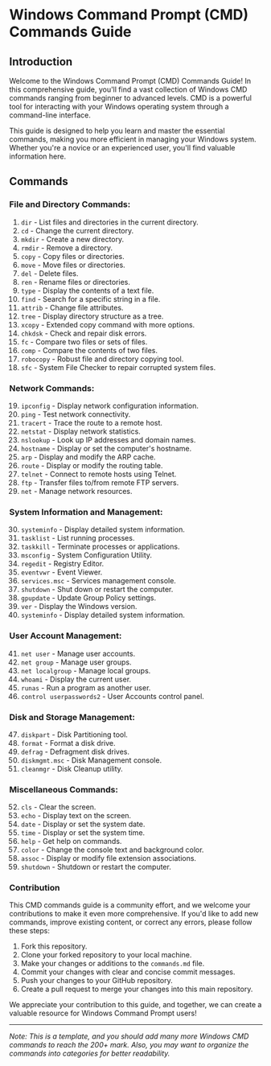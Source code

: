 # Windows Command Prompt (CMD) Commands Guide

## Introduction

Welcome to the Windows Command Prompt (CMD) Commands Guide! In this comprehensive guide, you'll find a vast collection of Windows CMD commands ranging from beginner to advanced levels. CMD is a powerful tool for interacting with your Windows operating system through a command-line interface.

This guide is designed to help you learn and master the essential commands, making you more efficient in managing your Windows system. Whether you're a novice or an experienced user, you'll find valuable information here.

## Commands

### File and Directory Commands:

1. `dir` - List files and directories in the current directory.
2. `cd` - Change the current directory.
3. `mkdir` - Create a new directory.
4. `rmdir` - Remove a directory.
5. `copy` - Copy files or directories.
6. `move` - Move files or directories.
7. `del` - Delete files.
8. `ren` - Rename files or directories.
9. `type` - Display the contents of a text file.
10. `find` - Search for a specific string in a file.
11. `attrib` - Change file attributes.
12. `tree` - Display directory structure as a tree.
13. `xcopy` - Extended copy command with more options.
14. `chkdsk` - Check and repair disk errors.
15. `fc` - Compare two files or sets of files.
16. `comp` - Compare the contents of two files.
17. `robocopy` - Robust file and directory copying tool.
18. `sfc` - System File Checker to repair corrupted system files.

### Network Commands:

19. `ipconfig` - Display network configuration information.
20. `ping` - Test network connectivity.
21. `tracert` - Trace the route to a remote host.
22. `netstat` - Display network statistics.
23. `nslookup` - Look up IP addresses and domain names.
24. `hostname` - Display or set the computer's hostname.
25. `arp` - Display and modify the ARP cache.
26. `route` - Display or modify the routing table.
27. `telnet` - Connect to remote hosts using Telnet.
28. `ftp` - Transfer files to/from remote FTP servers.
29. `net` - Manage network resources.

### System Information and Management:

30. `systeminfo` - Display detailed system information.
31. `tasklist` - List running processes.
32. `taskkill` - Terminate processes or applications.
33. `msconfig` - System Configuration Utility.
34. `regedit` - Registry Editor.
35. `eventvwr` - Event Viewer.
36. `services.msc` - Services management console.
37. `shutdown` - Shut down or restart the computer.
38. `gpupdate` - Update Group Policy settings.
39. `ver` - Display the Windows version.
40. `systeminfo` - Display detailed system information.

### User Account Management:

41. `net user` - Manage user accounts.
42. `net group` - Manage user groups.
43. `net localgroup` - Manage local groups.
44. `whoami` - Display the current user.
45. `runas` - Run a program as another user.
46. `control userpasswords2` - User Accounts control panel.

### Disk and Storage Management:

47. `diskpart` - Disk Partitioning tool.
48. `format` - Format a disk drive.
49. `defrag` - Defragment disk drives.
50. `diskmgmt.msc` - Disk Management console.
51. `cleanmgr` - Disk Cleanup utility.

### Miscellaneous Commands:

52. `cls` - Clear the screen.
53. `echo` - Display text on the screen.
54. `date` - Display or set the system date.
55. `time` - Display or set the system time.
56. `help` - Get help on commands.
57. `color` - Change the console text and background color.
58. `assoc` - Display or modify file extension associations.
59. `shutdown` - Shutdown or restart the computer.

### Contribution

This CMD commands guide is a community effort, and we welcome your contributions to make it even more comprehensive. If you'd like to add new commands, improve existing content, or correct any errors, please follow these steps:

1. Fork this repository.
2. Clone your forked repository to your local machine.
3. Make your changes or additions to the `commands.md` file.
4. Commit your changes with clear and concise commit messages.
5. Push your changes to your GitHub repository.
6. Create a pull request to merge your changes into this main repository.

We appreciate your contribution to this guide, and together, we can create a valuable resource for Windows Command Prompt users!

---

*Note: This is a template, and you should add many more Windows CMD commands to reach the 200+ mark. Also, you may want to organize the commands into categories for better readability.*
